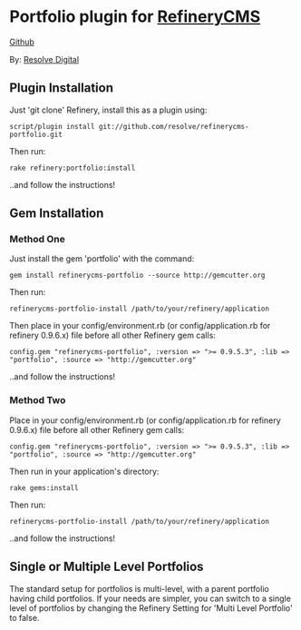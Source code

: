 # Portfolio plugin for [RefineryCMS](http://www.refinerycms.com)
[Github](http://github.com/resolve/refinerycms)

By: [Resolve Digital](http://www.resolvedigital.com)

## Plugin Installation

Just 'git clone' Refinery, install this as a plugin using:

    script/plugin install git://github.com/resolve/refinerycms-portfolio.git

Then run:

    rake refinery:portfolio:install

..and follow the instructions!

## Gem Installation

### Method One
Just install the gem 'portfolio' with the command:

    gem install refinerycms-portfolio --source http://gemcutter.org

Then run:

    refinerycms-portfolio-install /path/to/your/refinery/application

Then place in your config/environment.rb (or config/application.rb for refinery 0.9.6.x) file before all other Refinery gem calls:

    config.gem "refinerycms-portfolio", :version => ">= 0.9.5.3", :lib => "portfolio", :source => "http://gemcutter.org"

..and follow the instructions!

### Method Two
Place in your config/environment.rb (or config/application.rb for refinery 0.9.6.x) file before all other Refinery gem calls:

    config.gem "refinerycms-portfolio", :version => ">= 0.9.5.3", :lib => "portfolio", :source => "http://gemcutter.org"

Then run in your application's directory:

    rake gems:install

Then run:

    refinerycms-portfolio-install /path/to/your/refinery/application

..and follow the instructions!

## Single or Multiple Level Portfolios

The standard setup for portfolios is multi-level, with a parent portfolio having child portfolios.  If your needs are simpler, you can switch to a single level of portfolios by changing the Refinery Setting for 'Multi Level Portfolio' to false.